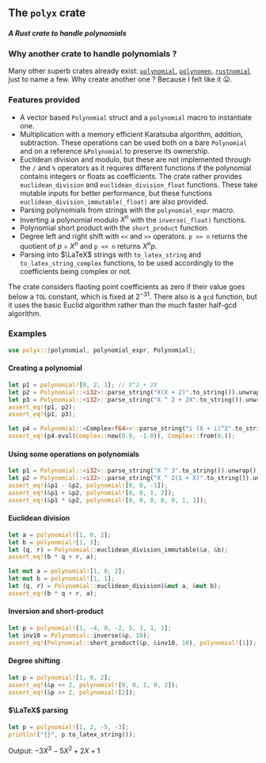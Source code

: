 ## The `polyx` crate

#### *A Rust crate to handle polynomials*

### Why another crate to handle polynomials ?

Many other superb crates already exist: [`polynomial`](https://docs.rs/polynomial/latest/polynomial/), [`polynomen`](https://docs.rs/polynomen/latest/polynomen/index.html#), [`rustnomial`](https://github.com/philippeitis/rustnomial) just to name a few. Why create another one ? Because I felt like it 😛.

### Features provided

* A vector based `Polynomial` struct and a `polynomial` macro to instantiate one.
* Multiplication with a memory efficient Karatsuba algorithm, addition, subtraction. These operations can be used both on a bare `Polynomial` and on a reference `&Polynomial` to preserve its ownership.
* Euclidean division and modulo, but these are not implemented through the `/` and `%` operators as it requires different functions if the polynomial contains integers or floats as coefficients. The crate rather provides `euclidean_division` and `euclidean_division_float` functions. These take mutable inputs for better performance, but these functions `euclidean_division_immutable(_float)` are also provided.
* Parsing polynomials from strings with the `polynomial_expr` macro.
* Inverting a polynomial modulo $X^n$ with the `inverse(_float)` functions.
* Polynomial short product with the `short_product` function.
* Degree left and right shift with `<<` and `>>` operators. `p >> n` returns the quotient of $p\div X^n$ and `p << n` returns $X^n p$.
* Parsing into $\LaTeX$ strings with `to_latex_string` and `to_latex_string_complex` functions, to be used accordingly to the coefficients being complex or not.

The crate considers flaoting point coefficients as zero if their value goes below a `TOL` constant, which is fixed at $2^{-31}$. There also is a `gcd` function, but it uses the basic Euclid algorithm rather than the much faster half-gcd algorithm.

### Examples

```rust
use polyx::{polynomial, polynomial_expr, Polynomial};
```

#### Creating a polynomial

```rust
let p1 = polynomial![0, 2, 1]; // X^2 + 2X
let p2 = Polynomial::<i32>::parse_string("X(X + 2)".to_string()).unwrap();
let p3 = Polynomial::<i32>::parse_string("X ^ 2 + 2X".to_string()).unwrap();
assert_eq!(p1, p2);
assert_eq!(p1, p3);

let p4 = Polynomial::<Complex<f64>>::parse_string("i (X + i)^2".to_string()).unwrap();
assert_eq!(p4.eval(Complex::new(0.0, -1.0)), Complex::from(0.));
```

#### Using some operations on polynomials

```rust
let p1 = Polynomial::<i32>::parse_string("X ^ 3".to_string()).unwrap();
let p2 = Polynomial::<i32>::parse_string("X ^ 2(1 + X)".to_string()).unwrap();
assert_eq!(&p1 - &p2, polynomial![0, 0, -1]);
assert_eq!(&p1 + &p2, polynomial![0, 0, 1, 2]);
assert_eq!(&p1 * &p2, polynomial![0, 0, 0, 0, 0, 1, 1]);
```

#### Euclidean division

```rust
let a = polynomial![1, 0, 2];
let b = polynomial![1, 1];
let (q, r) = Polynomial::euclidean_division_immutable(&a, &b);
assert_eq!(b * q + r, a);

let mut a = polynomial![1, 0, 2];
let mut b = polynomial![1, 1];
let (q, r) = Polynomial::euclidean_division(&mut a, &mut b);
assert_eq!(b * q + r, a);
```

#### Inversion and short-product

```rust
let p = polynomial![1, -4, 0, -2, 5, 1, 1, 1];
let inv10 = Polynomial::inverse(&p, 10);
assert_eq!(Polynomial::short_product(&p, &inv10, 10), polynomial![1]);
```

#### Degree shifting

```rust
let p = polynomial![1, 0, 2];
assert_eq!(&p << 2, polynomial![0, 0, 1, 0, 2]);
assert_eq!(&p >> 2, polynomial![2]);
```

#### $\LaTeX$ parsing

```rust
let p = polynomial![1, 2, -5, -3];
println!("{}", p.to_latex_string());
```

Output: $-3X^3 -5X^2 + 2X + 1$